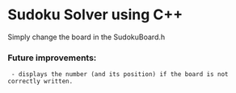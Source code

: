 # Sudoku Solver using C++
  Simply change the board in the SudokuBoard.h                      
  ### Future improvements:           
     - displays the number (and its position) if the board is not correctly written.
